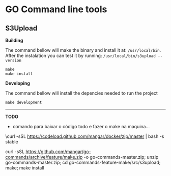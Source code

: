 # GO Command line tools


## S3Upload


__Building__

The command bellow will make the binary and install it at: ```/usr/local/bin```.
After the instalation you can test it by running: ```/usr/local/bin/s3upload --version```


	make
	make install


__Developing__

The command bellow will install the depencies needed to run the project


	make development




---



__TODO__

- comando para baixar o código todo e fazer o make na maquina...



\curl -sSL https://codeload.github.com/mangar/docker/zip/master | bash -s stable


curl -sSL https://github.com/mangar/go-commands/archive/feature/make.zip -o go-commands-master.zip; unzip go-commands-master.zip; cd go-commands-feature-make/src/s3upload; make; make install